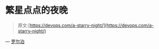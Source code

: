 # 繁星点点的夜晚

> 原文:[https://devops.com/a-starry-night/](https://devops.com/a-starry-night/)

— [罗尔泊](https://devops.com/author/breselman/)